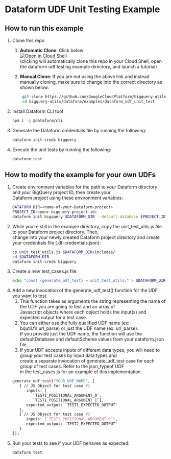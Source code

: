 # Dataform UDF Unit Testing Example

## How to run this example

1. Clone this repo
    1. **Automatic Clone**: Click below\
       [![Open in Cloud Shell](http://gstatic.com/cloudssh/images/open-btn.svg)](https://console.cloud.google.com/cloudshell/editor?cloudshell_git_repo=https%3A%2F%2Fgithub.com%2Fdanieldeleo%2Fbigquery-utils.git&cloudshell_workspace=dataform/examples/dataform_udf_unit_test&cloudshell_tutorial=tutorial.md&cloudshell_git_branch=dataform_examples) \
       (clicking will automatically clone this repo in your Cloud Shell, open
       the dataform udf testing example directory, and launch a tutorial)

    1. **Manual Clone**: If you are not using the above link and instead
       manually cloning, make sure to change into the correct directory as shown
       below:
       ```bash
        git clone https://github.com/GoogleCloudPlatform/bigquery-utils.git
        cd bigquery-utils/dataform/examples/dataform_udf_unit_test
       ```
1. Install Dataform CLI tool
    ```bash
    npm i -g @dataform/cli
    ```
1. Generate the Dataform credentials file by running the following:
   ```bash
   dataform init-creds bigquery
   ```
1. Execute the unit tests by running the following:
    ```bash
    dataform test
    ```

## How to modify the example for your own UDFs
1. Create environment variables for the path to your Dataform directory and your BigQuery project ID, then create your \
   Dataform project using these environment variables:
   ```bash
   DATAFORM_DIR=<name-of-your-Dataform-project>
   PROJECT_ID=<your-bigquery-project-id>
   dataform init bigquery $DATAFORM_DIR --default-database $PROJECT_ID
   ```
1. While you’re still in the example directory, copy the unit_test_utils.js file to your Dataform project directory. Then, \
   change into your newly created Dataform project directory and create your credentials file (.df-credentials.json):
   ```bash
   cp unit_test_utils.js $DATAFORM_DIR/includes/
   cd $DATAFORM_DIR
   dataform init-creds bigquery
   ```
1. Create a new test_cases.js  file:
   ```bash
   echo "const {generate_udf_test} = unit_test_utils;" > $DATAFORM_DIR/definitions/test_cases.js
   ```
1. Add a new invocation of the generate_udf_test() function for the UDF you want to test.
   1. This function takes as arguments the string representing the name of the UDF you are going to test and an array of\
      Javascript objects where each object holds the input(s) and expected output for a test case.
   2. You can either use the fully qualified UDF name (ex: bqutil.fn.url_parse) or just the UDF name (ex: url_parse). \
      If you provide just the UDF name, the function will use the defaultDatabase and defaultSchema values from your dataform.json file.
   3. If your UDF accepts inputs of different data types, you will need to group your test cases by input data types and\
      create a separate invocation of generate_udf_test case for each group of test cases. Refer to the json_typeof UDF\
      in the test_cases.js for an example of this implementation.
   ```bash
   generate_udf_test("YOUR_UDF_NAME", [  
      { // JS Object for test case #1
         inputs: [
            `TEST1_POSITIONAL_ARGUMENT_0`,
            `TEST1_POSITIONAL_ARGUMENT_1`],
         expected_output: `TEST1_EXPECTED_OUTPUT`
      },
      { // JS Object for test case #2
         inputs: [`TEST2_POSITIONAL_ARGUMENT_0`],
         expected_output: `TEST2_EXPECTED_OUTPUT`
      }
   ]);

   ```
1. Run your tests to see if your UDF behaves as expected:
    ```bash
    dataform test
    ```
